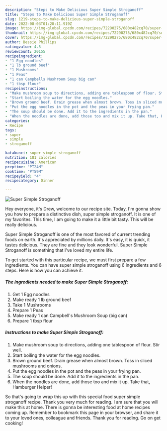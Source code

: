 ```yaml
---
description: "Steps to Make Delicious Super Simple Stroganoff"
title: "Steps to Make Delicious Super Simple Stroganoff"
slug: 1219-steps-to-make-delicious-super-simple-stroganoff
date: 2022-08-03T01:28:11.919Z
image: https://img-global.cpcdn.com/recipes/72290275/680x482cq70/super-simple-stroganoff-recipe-main-photo.jpg
thumbnail: https://img-global.cpcdn.com/recipes/72290275/680x482cq70/super-simple-stroganoff-recipe-main-photo.jpg
cover: https://img-global.cpcdn.com/recipes/72290275/680x482cq70/super-simple-stroganoff-recipe-main-photo.jpg
author: Bessie Phillips
ratingvalue: 4.5
reviewcount: 20155
recipeingredient:
- "1 Egg noodles"
- "1 lb ground beef"
- "1 Mushrooms"
- "1 Peas"
- "1 can Campbells Mushroom Soup big can"
- "1 tbsp flour"
recipeinstructions:
- "Make mushroom soup to directions, adding one tablespoon of flour. Stir well."
- "Start boiling the water for the egg noodles."
- "Brown ground beef. Drain grease when almost brown. Toss in sliced mushrooms and onions."
- "Put the egg noodles in the pot and the peas in your frying pan."
- "The soup should be done. Add it to the ingredients in the pan."
- "When the noodles are done, add those too and mix it up. Take that, Hamburger Helper!"
categories:
- Recipe
tags:
- super
- simple
- stroganoff

katakunci: super simple stroganoff 
nutrition: 181 calories
recipecuisine: American
preptime: "PT24M"
cooktime: "PT59M"
recipeyield: "4"
recipecategory: Dinner

---
```



![Super Simple Stroganoff](https://img-global.cpcdn.com/recipes/72290275/680x482cq70/super-simple-stroganoff-recipe-main-photo.jpg)

Hey everyone, it's Drew, welcome to our recipe site. Today, I'm gonna show you how to prepare a distinctive dish, super simple stroganoff. It is one of my favorites. This time, I am going to make it a little bit tasty. This will be really delicious.



Super Simple Stroganoff is one of the most favored of current trending foods on earth. It's appreciated by millions daily. It's easy, it is quick, it tastes delicious. They are fine and they look wonderful. Super Simple Stroganoff is something that I've loved my entire life.


To get started with this particular recipe, we must first prepare a few ingredients. You can have super simple stroganoff using 6 ingredients and 6 steps. Here is how you can achieve it.

<!--inarticleads1-->

##### The ingredients needed to make Super Simple Stroganoff:

1. Get 1 Egg noodles
1. Make ready 1 lb ground beef
1. Take 1 Mushrooms
1. Prepare 1 Peas
1. Make ready 1 can Campbell&#39;s Mushroom Soup (big can)
1. Prepare 1 tbsp flour




<!--inarticleads2-->

##### Instructions to make Super Simple Stroganoff:

1. Make mushroom soup to directions, adding one tablespoon of flour. Stir well.
1. Start boiling the water for the egg noodles.
1. Brown ground beef. Drain grease when almost brown. Toss in sliced mushrooms and onions.
1. Put the egg noodles in the pot and the peas in your frying pan.
1. The soup should be done. Add it to the ingredients in the pan.
1. When the noodles are done, add those too and mix it up. Take that, Hamburger Helper!




So that's going to wrap this up with this special food super simple stroganoff recipe. Thank you very much for reading. I am sure that you will make this at home. There is gonna be interesting food at home recipes coming up. Remember to bookmark this page in your browser, and share it to your loved ones, colleague and friends. Thank you for reading. Go on get cooking!
